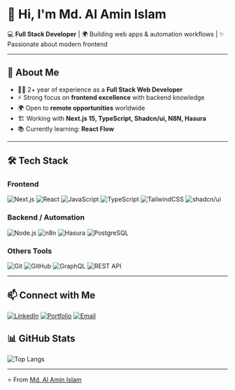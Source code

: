 # 👋 Hi, I'm Md. Al Amin Islam  

💻 **Full Stack Developer** | 🌍 Building web apps & automation workflows | ✨ Passionate about modern frontend  

---

## 📌 About Me  

- 👨‍💻 2+ year of experience as a **Full Stack Web Developer**  
- ⚡ Strong focus on **frontend excellence** with backend knowledge  
- 🌍 Open to **remote opportunities** worldwide
- 🏗️ Working with **Next.js 15, TypeScript, Shadcn/ui, N8N, Hasura**
- 📚 Currently learning: **React Flow** 

---

## 🛠️ Tech Stack  
### Frontend
![Next.js](https://img.shields.io/badge/Next.js-000000?style=for-the-badge&logo=next.js&logoColor=white)
![React](https://img.shields.io/badge/React-20232A?style=for-the-badge&logo=react&logoColor=61DAFB)
![JavaScript](https://img.shields.io/badge/JavaScript-F7DF1E?style=for-the-badge&logo=javascript&logoColor=black)
![TypeScript](https://img.shields.io/badge/TypeScript-3178C6?style=for-the-badge&logo=typescript&logoColor=white)
![TailwindCSS](https://img.shields.io/badge/TailwindCSS-06B6D4?style=for-the-badge&logo=tailwindcss&logoColor=white)
![shadcn/ui](https://img.shields.io/badge/shadcn%2Fui-000000?style=for-the-badge)

### Backend / Automation
![Node.js](https://img.shields.io/badge/Node.js-339933?style=for-the-badge&logo=nodedotjs&logoColor=white)
![n8n](https://img.shields.io/badge/n8n-EA4C89?style=for-the-badge&logo=n8n&logoColor=white)
![Hasura](https://img.shields.io/badge/Hasura-1EB4D4?style=for-the-badge&logo=hasura&logoColor=white)
![PostgreSQL](https://img.shields.io/badge/PostgreSQL-31648C?style=for-the-badge&logo=postgresql&logoColor=white)

### Others Tools
![Git](https://img.shields.io/badge/Git-F05032?style=for-the-badge&logo=git&logoColor=white) 
![GitHub](https://img.shields.io/badge/GitHub-181717?style=for-the-badge&logo=github&logoColor=white) 
![GraphQL](https://img.shields.io/badge/GraphQL-E10098?style=for-the-badge&logo=graphql&logoColor=white) 
![REST API](https://img.shields.io/badge/REST_API-02569B?style=for-the-badge&logo=swagger&logoColor=white)

---

## 📫 Connect with Me
[![LinkedIn](https://img.shields.io/badge/LinkedIn-0A66C2?style=for-the-badge&logo=linkedin&logoColor=white)](https://linkedin.com/in/mohammad-al-amin-islam) 
[![Portfolio](https://img.shields.io/badge/Portfolio-000000?style=for-the-badge&logo=vercel&logoColor=white)](https://mohammad-al-amin-islam-portfolio.com) 
[![Email](https://img.shields.io/badge/Email-D14836?style=for-the-badge&logo=gmail&logoColor=white)](mailto:moalamin001@gmail.com)


## 📊 GitHub Stats   
![Top Langs](https://github-readme-stats.vercel.app/api/top-langs/?username=mohammad-al-amin-islam&layout=compact&theme=radical)

---

⭐️ From [Md. Al Amin Islam](https://github.com/mohammad-al-amin-islam)
